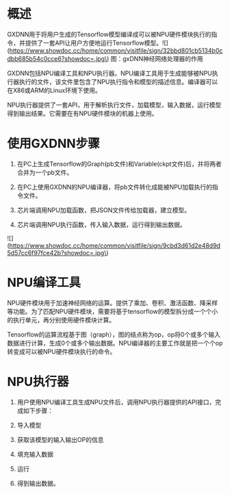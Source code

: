 # 概述

GXDNN用于将用户生成的Tensorflow模型编译成可以被NPU硬件模块执行的指令，并提供了一套API让用户方便地运行Tensorflow模型。![](https://www.showdoc.cc/home/common/visitfile/sign/32bbd801cb5134b0cdbb685b54c0cce6?showdoc=.jpg\) 图：gxDNN神经网络处理器的作用

GXDNN包括NPU编译工具和NPU执行器。NPU编译工具用于生成能够被NPU执行器执行的文件，该文件里包含了NPU执行指令和模型的描述信息。编译器可以在X86或ARM的Linux环境下使用。

NPU执行器提供了一套API，用于解析执行文件，加载模型，输入数据，运行模型得到输出结果。它需要在有NPU硬件模块的机器上使用。

# 使用GXDNN步骤

1. 在PC上生成Tensorflow的Graph\(pb文件\)和Variable\(ckpt文件\)后，并将两者合并为一个pb文件。

2. 在PC上使用GXDNN的NPU编译器，将pb文件转化成能被NPU加载执行的指令文件。

3. 芯片端调用NPU加载函数，把JSON文件传给加载器，建立模型。

4. 芯片端调用NPU执行函数，传入输入数据，运行得到输出数据。

![](https://www.showdoc.cc/home/common/visitfile/sign/9cbd3d61d2e48d9d5d57cc6f97fce42b?showdoc=.jpg\)

# NPU编译工具

NPU硬件模块用于加速神经网络的运算。提供了乘加、卷积、激活函数、降采样等功能。为了匹配NPU硬件模块，需要将基于tensorflow的模型拆分成一个个小的执行单元，再分别使用硬件模块计算。

Tensorflow的运算流程基于图（graph），图的结点称为op，op将0个或多个输入数据进行计算，生成0个或多个输出数据。NPU编译器的主要工作就是把一个个op转变成可以被NPU硬件模块执行的命令。

# NPU执行器

1. 用户使用NPU编译工具生成NPU文件后，调用NPU执行器提供的API接口，完成如下步骤：

2. 导入模型

3. 获取该模型的输入输出OP的信息

4. 填充输入数据

5. 运行

6. 得到输出数据。



